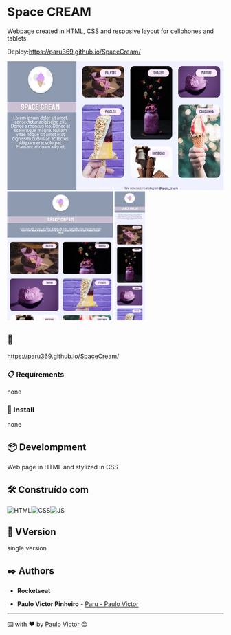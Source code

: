 # Space CREAM

Webpage created in HTML, CSS and resposive layout for cellphones and tablets.




Deploy:https://paru369.github.io/SpaceCream/

<img height="300px" src="https://github.com/Paru369/SpaceCream/blob/main/assets/Screenshot01.png">
<img height="300px"src="https://github.com/Paru369/SpaceCream/blob/main/assets/Screenshot2.png">
<img height="300px"src="https://github.com/Paru369/SpaceCream/blob/main/assets/Screenshot3.png"> 



## 🚀 

https://paru369.github.io/SpaceCream/

### 📋 Requirements

none

### 🔧 Install

none

## 📦 Develompment

Web page in HTML and stylized in CSS


## 🛠️ Construído com

<img align="center" alt="HTML" height="30" width="40" src="https://cdn.worldvectorlogo.com/logos/html-1.svg"><img align="center" alt="CSS" height="30" width="40" src="https://cdn.worldvectorlogo.com/logos/css-3.svg"><img align="center" alt="JS" height="30" width="40" src="https://cdn.worldvectorlogo.com/logos/javascript-1.svg">


## 📌 VVersion

single version

## ✒️ Authors

 * **Rocketseat**

* **Paulo Victor Pinheiro** - [Paru - Paulo Victor](https://www.linkedin.com/in/paulo-pinheiro-4a94b0150/)





---
⌨️ with ❤️ by [Paulo Victor](https://gist.github.com/Paru369) 😊
